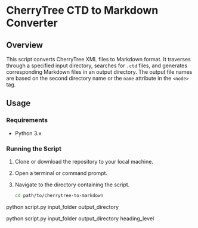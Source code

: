 # CherryTree CTD to Markdown Converter

## Overview

This script converts CherryTree XML files to Markdown format. It traverses through a specified input directory, searches for `.ctd` files, and generates corresponding Markdown files in an output directory. The output file names are based on the second directory name or the `name` attribute in the `<node>` tag.

## Usage

### Requirements

- Python 3.x

### Running the Script

1. Clone or download the repository to your local machine.
2. Open a terminal or command prompt.
3. Navigate to the directory containing the script.

   ```bash
   cd path/to/cherrytree-to-markdown


python script.py input_folder output_directory

python script.py input_folder output_directory heading_level
